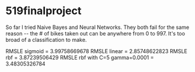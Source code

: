 519finalproject
===============

So far I tried Naive Bayes and Neural Networks. They both fail for the same reason -- the # of bikes taken out can be anywhere
from 0 to 997. It's too broad of a classification to make.

RMSLE sigmoid =  3.99758669678
RMSLE linear =  2.85748622823
RMSLE rbf =  3.87239506429
RMSLE rbf with C=5 gamma=0.0001 = 3.48305326784

